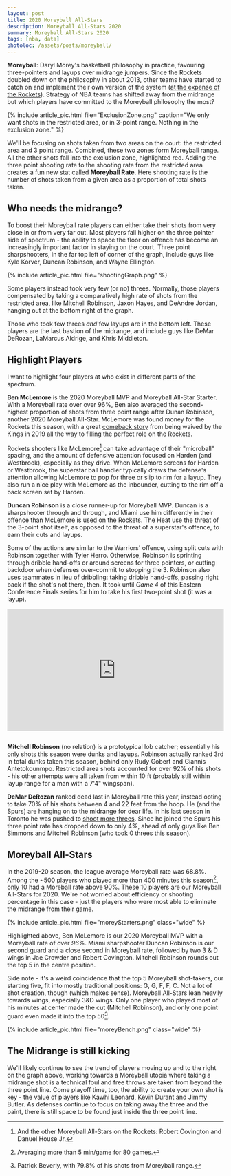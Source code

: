 ```yaml
---
layout: post
title: 2020 Moreyball All-Stars
description: Moreyball All-Stars 2020
summary: Moreyball All-Stars 2020
tags: [nba, data]
photoloc: /assets/posts/moreyball/
---
```


**Moreyball**: Daryl Morey's basketball philosophy in practice, favouring three-pointers and layups over midrange jumpers. Since the Rockets doubled down on the philosophy in about 2013, other teams have started to catch on and implement their own version of the system ([at the expense of the Rockets](https://fivethirtyeight.com/features/nearly-every-team-is-playing-like-the-rockets-and-thats-hurting-the-rockets/)). Strategy of NBA teams has shifted away from the midrange but which players have committed to the Moreyball philosophy the most?

{% include article_pic.html
   file="ExclusionZone.png"
   caption="We only want shots in the restricted area, or in 3-point range. Nothing in the exclusion zone."
%}

We'll be focusing on shots taken from two areas on the court: the restricted area and 3 point range. Combined, these two zones form Moreyball range. All the other shots fall into the exclusion zone, highlighted red. Adding the three point shooting rate to the shooting rate from the restricted area creates a fun new stat called **Moreyball Rate**. Here shooting rate is the number of shots taken from a given area as a proportion of total shots taken. 

## Who needs the midrange?
To boost their Moreyball rate players can either take their shots from very close in or from very far out. Most players fall higher on the three pointer side of spectrum - the ability to space the floor on offence has become an increasingly important factor in staying on the court. Three point sharpshooters, in the far top left of corner of the graph, include guys like Kyle Korver, Duncan Robinson, and Wayne Ellington. 

{% include article_pic.html
   file="shootingGraph.png"
%}

Some players instead took very few (or no) threes. Normally, those players compensated by taking a comparatively high rate of shots from the restricted area, like Mitchell Robinson, Jaxon Hayes, and DeAndre Jordan, hanging out at the bottom right of the graph. 

Those who took few threes *and* few layups are in the bottom left. These players are the last bastion of the midrange, and include guys like DeMar DeRozan, LaMarcus Aldrige, and Khris Middleton.

## Highlight Players

I want to highlight four players at who exist in different parts of the spectrum. 

**Ben McLemore** is the 2020 Moreyball MVP and Moreyball All-Star Starter. With a Moreyball rate over over 96%, Ben also averaged the second-highest proportion of shots from three point range after Dunan Robinson, another 2020 Moreyball All-Star. McLemore was found money for the Rockets this season, with a great [comeback story](https://www.espn.com.au/nba/story/_/id/28422665/ben-mclemore-nba-lottery-pick-lost-way-road-back) from being waived by the Kings in 2019 all the way to filling the perfect role on the Rockets. 

Rockets shooters like McLemore[^3] can take advantage of their "microball" spacing, and the amount of defensive attention focused on Harden (and Westbrook), especially as they drive. When McLemore screens for Harden or Westbrook, the superstar ball handler typically draws the defense's attention allowing McLemore to pop for three or slip to rim for a layup. They also run a nice play with McLemore as the inbounder, cutting to the rim off a back screen set by Harden.

**Duncan Robinson** is a close runner-up for Moreyball MVP. Duncan is a sharpshooter through and through, and Miami use him differently in their offence than McLemore is used on the Rockets. The Heat use the threat of the 3-point shot itself, as opposed to the threat of a superstar's offence, to earn their cuts and layups. 

Some of the actions are similar to the Warriors' offence, using split cuts with Robinson together with Tyler Herro. Otherwise, Robinson is sprinting through dribble hand-offs or around screens for three pointers, or cutting backdoor when defenses over-commit to stopping the 3. Robinson also uses teammates in lieu of dribbling: taking dribble hand-offs, passing right back if the shot's not there, then. It took until *Game 4* of this Eastern Conference Finals series for him to take his first two-point shot (it was a layup).

<div style="width:100%;height:0px;position:relative;padding-bottom:56.250%;margin-bottom: 2em;grid-column:2/5;"><iframe src="https://streamable.com/e/nvxn6d" frameborder="0" width="100%" height="100%" allowfullscreen style="width:100%;height:100%;position:absolute;left:0px;top:0px;overflow:hidden;"></iframe></div>

**Mitchell Robinson** (no relation) is a prototypical lob catcher; essentially his only shots this season were dunks and layups. Robinson actually ranked 3rd in total dunks taken this season, behind only Rudy Gobert and Giannis Antetokounmpo. Restricted area shots accounted for over 92% of his shots - his other attempts were all taken from within 10 ft (probably still within layup range for a man with a 7'4" wingspan). 

**DeMar DeRozan** ranked dead last in Moreyball rate this year, instead opting to take 70% of his shots between 4 and 22 feet from the hoop. He (and the Spurs) are hanging on to the midrange for dear life. In his last season in Toronto he was pushed to [shoot more threes](https://fansided.com/2018/01/04/demar-derozan-raptors-3-point-shooting-midrange/). Since he joined the Spurs his three point rate has dropped down to only 4%, ahead of only guys like Ben Simmons and Mitchell Robinson (who took 0 threes this season). 

## Moreyball All-Stars
In the 2019-20 season, the league average Moreyball rate was 68.8%. Among the ~500 players who played more than 400 minutes this season[^2], only 10 had a Moreball rate above 90%. These 10 players are our Moreyball All-Stars for 2020. We're not worried about efficiency or shooting percentage in this case - just the players who were most able to eliminate the midrange from their game. 

{% include article_pic.html
   file="moreyStarters.png"
   class="wide"
%}

Highlighted above, Ben McLemore is our 2020 Moreyball MVP with a Moreyball rate of over *96%*. Miami sharpshooter Duncan Robinson  is our second guard and a close second in Moreyball rate, followed by two 3 & D wings in Jae Crowder and Robert Covington. Mitchell Robinson rounds out the top 5 in the centre position. 

Side note - it's a weird coincidence that the top 5 Moreyball shot-takers, our starting five, fit into mostly traditional positions: G, G, F, F, C. Not a lot of shot creation, though (which makes sense). Moreyball All-Stars lean heavily towards wings, especially 3&D wings. Only one player who played most of his minutes at center made the cut (Mitchell Robinson), and only one point guard even made it into the top 50[^1]. 

{% include article_pic.html
   file="moreyBench.png"
   class="wide"
%}

## The Midrange is still kicking 
We'll likely continue to see the trend of players moving up and to the right on the graph above, working towards a Moreyball utopia where taking a midrange shot is a technical foul and free throws are taken from beyond the three point line. Come playoff time, too, the ability to create your own shot is key - the value of players like Kawhi Leonard, Kevin Durant and Jimmy Butler. As defenses continue to focus on taking away the three and the paint, there is still space to be found just inside the three point line.


[^1]: Patrick Beverly, with 79.8% of his shots from Moreyball range.
[^2]: Averaging more than 5 min/game for 80 games. 
[^3]: And the other Moreyball All-Stars on the Rockets: Robert Covington and Danuel House Jr. 
